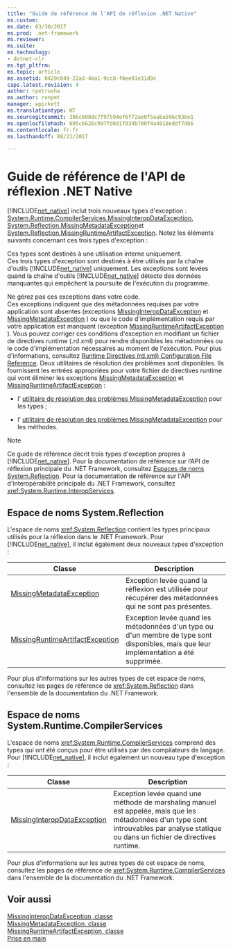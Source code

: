 ```yaml
---
title: "Guide de référence de l'API de réflexion .NET Native"
ms.custom: 
ms.date: 03/30/2017
ms.prod: .net-framework
ms.reviewer: 
ms.suite: 
ms.technology:
- dotnet-clr
ms.tgt_pltfrm: 
ms.topic: article
ms.assetid: 0429c049-22a3-4ba1-9cc8-f6ee91e31d9c
caps.latest.revision: 4
author: rpetrusha
ms.author: ronpet
manager: wpickett
ms.translationtype: HT
ms.sourcegitcommit: 306c608dc7f97594ef6f72ae0f5aaba596c936e1
ms.openlocfilehash: 695c6626c997fd8d1f034b700f4a4918eddf7db6
ms.contentlocale: fr-fr
ms.lasthandoff: 08/21/2017

---
```

# <a name="net-native-reflection-api-reference"></a>Guide de référence de l'API de réflexion .NET Native
[!INCLUDE[net_native](../../../includes/net-native-md.md)] inclut trois nouveaux types d'exception : [System.Runtime.CompilerServices.MissingInteropDataException](../../../docs/framework/net-native/missinginteropdataexception-class-net-native.md), [System.Reflection.MissingMetadataException](../../../docs/framework/net-native/missingmetadataexception-class-net-native.md)et [System.Reflection.MissingRuntimeArtifactException](../../../docs/framework/net-native/missingruntimeartifactexception-class-net-native.md). Notez les éléments suivants concernant ces trois types d'exception :  
  
 Ces types sont destinés à une utilisation interne uniquement.  
 Ces trois types d'exception sont destinés à être utilisés par la chaîne d'outils [!INCLUDE[net_native](../../../includes/net-native-md.md)] uniquement. Les exceptions sont levées quand la chaîne d'outils [!INCLUDE[net_native](../../../includes/net-native-md.md)] détecte des données manquantes qui empêchent la poursuite de l'exécution du programme.  
  
 Ne gérez pas ces exceptions dans votre code.  
 Ces exceptions indiquent que des métadonnées requises par votre application sont absentes (exceptions [MissingInteropDataException](../../../docs/framework/net-native/missinginteropdataexception-class-net-native.md) et [MissingMetadataException](../../../docs/framework/net-native/missingmetadataexception-class-net-native.md) ) ou que le code d'implémentation requis par votre application est manquant (exception [MissingRuntimeArtifactException](../../../docs/framework/net-native/missingruntimeartifactexception-class-net-native.md) ). Vous pouvez corriger ces conditions d'exception en modifiant un fichier de directives runtime (.rd.xml) pour rendre disponibles les métadonnées ou le code d'implémentation nécessaires au moment de l'exécution. Pour plus d'informations, consultez [Runtime Directives (rd.xml) Configuration File Reference](../../../docs/framework/net-native/runtime-directives-rd-xml-configuration-file-reference.md). Deux utilitaires de résolution des problèmes sont disponibles. Ils fournissent les entrées appropriées pour votre fichier de directives runtime qui vont éliminer les exceptions [MissingMetadataException](../../../docs/framework/net-native/missingmetadataexception-class-net-native.md) et [MissingRuntimeArtifactException](../../../docs/framework/net-native/missingruntimeartifactexception-class-net-native.md) :  
  
-   l’ [utilitaire de résolution des problèmes MissingMetadataException](http://dotnet.github.io/native/troubleshooter/type.html) pour les types ;  
  
-   l’ [utilitaire de résolution des problèmes MissingMetadataException](http://dotnet.github.io/native/troubleshooter/method.html) pour les méthodes.  
  
> [!NOTE]
>  Ce guide de référence décrit trois types d'exception propres à [!INCLUDE[net_native](../../../includes/net-native-md.md)]. Pour la documentation de référence sur l’API de réflexion principale du .NET Framework, consultez [Espaces de noms System.Reflection](http://msdn.microsoft.com/library/gg145033.aspx). Pour la documentation de référence sur l'API d'interopérabilité principale du .NET Framework, consultez <xref:System.Runtime.InteropServices>.  
  
## <a name="systemreflection-namespace"></a>Espace de noms System.Reflection  
 L'espace de noms <xref:System.Reflection> contient les types principaux utilisés pour la réflexion dans le .NET Framework. Pour [!INCLUDE[net_native](../../../includes/net-native-md.md)], il inclut également deux nouveaux types d'exception :  
  
|Classe|Description|  
|-----------|-----------------|  
|[MissingMetadataException](../../../docs/framework/net-native/missingmetadataexception-class-net-native.md)|Exception levée quand la réflexion est utilisée pour récupérer des métadonnées qui ne sont pas présentes.|  
|[MissingRuntimeArtifactException](../../../docs/framework/net-native/missingruntimeartifactexception-class-net-native.md)|Exception levée quand les métadonnées d'un type ou d'un membre de type sont disponibles, mais que leur implémentation a été supprimée.|  
  
 Pour plus d'informations sur les autres types de cet espace de noms, consultez les pages de référence de <xref:System.Reflection> dans l'ensemble de la documentation du .NET Framework.  
  
## <a name="systemruntimecompilerservices-namespace"></a>Espace de noms System.Runtime.CompilerServices  
 L'espace de noms <xref:System.Runtime.CompilerServices> comprend des types qui ont été conçus pour être utilisés par des compilateurs de langage. Pour [!INCLUDE[net_native](../../../includes/net-native-md.md)], il inclut également un nouveau type d'exception :  
  
|Classe|Description|  
|-----------|-----------------|  
|[MissingInteropDataException](../../../docs/framework/net-native/missinginteropdataexception-class-net-native.md)|Exception levée quand une méthode de marshaling manuel est appelée, mais que les métadonnées d'un type sont introuvables par analyse statique ou dans un fichier de directives runtime.|  
  
 Pour plus d'informations sur les autres types de cet espace de noms, consultez les pages de référence de <xref:System.Runtime.CompilerServices> dans l'ensemble de la documentation du .NET Framework.  
  
## <a name="see-also"></a>Voir aussi  
 [MissingInteropDataException, classe](../../../docs/framework/net-native/missinginteropdataexception-class-net-native.md)   
 [MissingMetadataException, classe](../../../docs/framework/net-native/missingmetadataexception-class-net-native.md)   
 [MissingRuntimeArtifactException, classe](../../../docs/framework/net-native/missingruntimeartifactexception-class-net-native.md)   
 [Prise en main](../../../docs/framework/net-native/getting-started-with-net-native.md)

